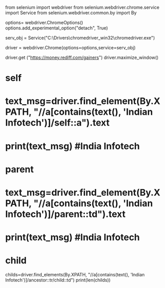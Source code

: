 from selenium import webdriver
from selenium.webdriver.chrome.service import Service
from selenium.webdriver.common.by import By


options= webdriver.ChromeOptions()
options.add_experimental_option("detach", True)

serv_obj = Service("C:\Drivers\chromedriver_win32\chromedriver.exe")

driver = webdriver.Chrome(options=options,service=serv_obj)

driver.get ("https://money.rediff.com/gainers")
driver.maximize_window()


# self
# text_msg=driver.find_element(By.XPATH, "//a[contains(text(), 'Indian Infotech')]/self::a").text
# print(text_msg)   #India Infotech


# parent
# text_msg=driver.find_element(By.XPATH, "//a[contains(text(), 'Indian Infotech')]/parent::td").text
# print(text_msg)   #India Infotech


# child
childs=driver.find_elements(By.XPATH, "//a[contains(text(), 'Indian Infotech')]/ancestor::tr/child::td")
print(len(childs))



